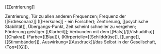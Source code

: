 [[Zentrierung]]

Zentrierung, Tür zu allen anderen Frequenzen; Frequenz der [[Erdresonanz]] ([[Herkules]] - ein Forscher); Zentrierung, [[psychische Stabilität]], Übergangs-Punkt, Zeit scheint schneller zu vergehen; Förderung geistiger [[Klarheit]]; Verbunden mit dem [[Hals]]/[[Vishuddha]] [[Chakra]] (Farbe=[[Blau]]), (Körperteile=[[Schilddrüse]], [[Lunge]], [[Stimmbänder]]), Auswirkung=[[Ausdruck]]/das Selbst in der Gesellschaft, (Ton=[[G]]).